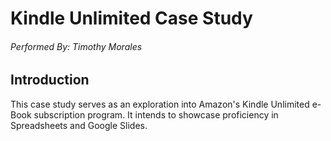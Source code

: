 # Kindle Unlimited Case Study
###### Performed By: Timothy Morales
## Introduction
This case study serves as an exploration into Amazon's Kindle Unlimited e-Book subscription program. It intends to showcase proficiency in Spreadsheets and Google Slides.
